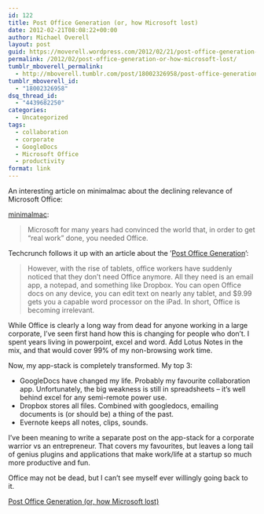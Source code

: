 ```yaml
---
id: 122
title: Post Office Generation (or, how Microsoft lost)
date: 2012-02-21T08:08:22+00:00
author: Michael Overell
layout: post
guid: https://moverell.wordpress.com/2012/02/21/post-office-generation-or-how-microsoft-lost
permalink: /2012/02/post-office-generation-or-how-microsoft-lost/
tumblr_mboverell_permalink:
  - http://mboverell.tumblr.com/post/18002326958/post-office-generation-or-how-microsoft-lost
tumblr_mboverell_id:
  - "18002326958"
dsq_thread_id:
  - "4439682250"
categories:
  - Uncategorized
tags:
  - collaboration
  - corporate
  - GoogleDocs
  - Microsoft Office
  - productivity
format: link
---
```

An interesting article on minimalmac about the declining relevance of Microsoft Office:

<a class="tumblr_blog" href="http://minimalmac.com/post/17758177061/microsofts-biggest-miss" target="_blank">minimalmac</a>:

> Microsoft for many years had convinced the world that, in order to get “real work” done, you needed Office.  

Techcrunch follows it up with an article about the &rsquo;<a href="http://techcrunch.com/2012/02/20/the-post-office-generation/?grcc=88888Z0" title="Techcrunch" target="_blank">Post Office Generation</a>&rsquo;:

> However, with the rise of tablets, office workers have suddenly noticed that they don’t need Office anymore. All they need is an email app, a notepad, and something like Dropbox. You can open Office docs on any device, you can edit text on nearly any tablet, and $9.99 gets you a capable word processor on the iPad. In short, Office is becoming irrelevant.

While Office is clearly a long way from dead for anyone working in a large corporate, I&rsquo;ve seen first hand how this is changing for people who don&rsquo;t. I spent years living in powerpoint, excel and word. Add Lotus Notes in the mix, and that would cover 99% of my non-browsing work time.

Now, my app-stack is completely transformed. My top 3:

  * GoogleDocs have changed my life. Probably my favourite collaboration app. Unfortunately, the big weakness is still in spreadsheets &#8211; it&rsquo;s well behind excel for any semi-remote power use.
  * Dropbox stores all files. Combined with googledocs, emailing documents is (or should be) a thing of the past.
  * Evernote keeps all notes, clips, sounds.

I&rsquo;ve been meaning to write a separate post on the app-stack for a corporate warrior vs an entrepreneur. That covers my favourites, but leaves a long tail of genius plugins and applications that make work/life at a startup so much more productive and fun.

Office may not be dead, but I can&rsquo;t see myself ever willingly going back to it.

[Post Office Generation (or, how Microsoft lost)](http://minimalmac.com/post/17758177061/microsofts-biggest-miss)